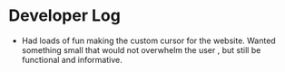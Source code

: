 # Developer Log

- Had loads of fun making the custom cursor for the website. Wanted something small that would not overwhelm the user , but still be functional and informative.